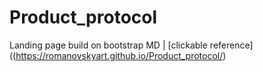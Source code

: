 # Product_protocol
 Landing page build on bootstrap MD | [clickable reference]((https://romanovskyart.github.io/Product_protocol/)
